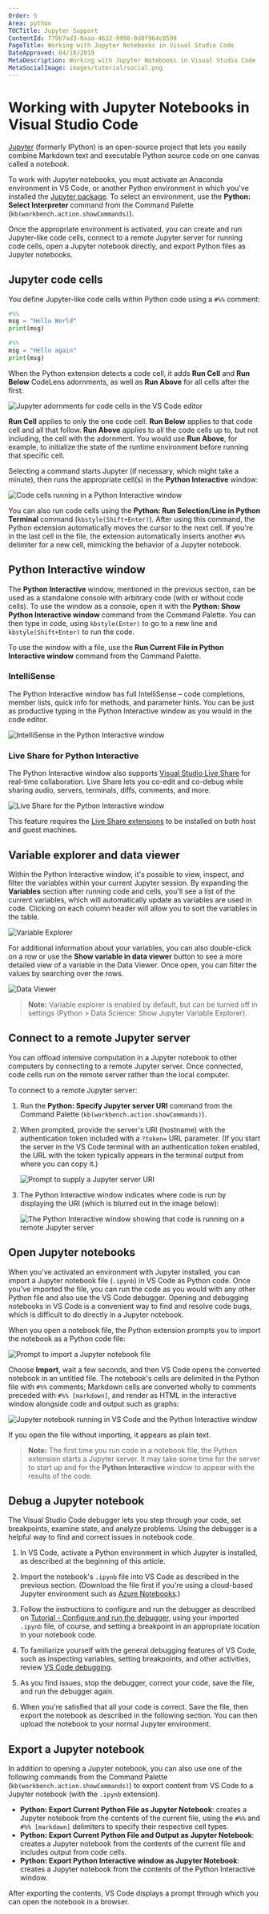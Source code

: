 ```yaml
---
Order: 5
Area: python
TOCTitle: Jupyter Support
ContentId: 779b7ad3-0aaa-4632-9998-0d8f964c0599
PageTitle: Working with Jupyter Notebooks in Visual Studio Code
DateApproved: 04/18/2019
MetaDescription: Working with Jupyter Notebooks in Visual Studio Code
MetaSocialImage: images/tutorial/social.png
---
```


# Working with Jupyter Notebooks in Visual Studio Code

[Jupyter](http://jupyter-notebook.readthedocs.io/en/latest/) (formerly IPython) is an open-source project that lets you easily combine Markdown text and executable Python source code on one canvas called a *notebook*.

To work with Jupyter notebooks, you must activate an Anaconda environment in VS Code, or another Python environment in which you've installed the [Jupyter package](https://pypi.org/project/jupyter/). To select an environment, use the **Python: Select Interpreter** command from the Command Palette (`kb(workbench.action.showCommands)`).

Once the appropriate environment is activated, you can create and run Jupyter-like code cells, connect to a remote Jupyter server for running code cells, open a Jupyter notebook directly, and export Python files as Jupyter notebooks.

## Jupyter code cells

You define Jupyter-like code cells within Python code using a `#%%` comment:

```python
#%%
msg = "Hello World"
print(msg)

#%%
msg = "Hello again"
print(msg)
```

When the Python extension detects a code cell, it adds **Run Cell** and **Run Below** CodeLens adornments, as well as **Run Above** for all cells after the first:

![Jupyter adornments for code cells in the VS Code editor](images/jupyter/code-cells-01.png)

**Run Cell** applies to only the one code cell. **Run Below** applies to that code cell and all that follow. **Run Above** applies to all the code cells up to, but not including, the cell with the adornment. You would use **Run Above**, for example, to initialize the state of the runtime environment before running that specific cell.

Selecting a command starts Jupyter (if necessary, which might take a minute), then runs the appropriate cell(s) in the **Python Interactive** window:

![Code cells running in a Python Interactive window](images/jupyter/code-cells-02.png)

You can also run code cells using the **Python: Run Selection/Line in Python Terminal** command (`kbstyle(Shift+Enter)`). After using this command, the Python extension automatically moves the cursor to the next cell. If you're in the last cell in the file, the extension automatically inserts another `#%%` delimiter for a new cell, mimicking the behavior of a Jupyter notebook.

## Python Interactive window

The **Python Interactive** window, mentioned in the previous section, can be used as a standalone console with arbitrary code (with or without code cells).
To use the window as a console, open it with the **Python: Show Python Interactive window** command from the Command Palette. You can then type in code, using `kbstyle(Enter)` to go to a new line and `kbstyle(Shift+Enter)` to run the code.

To use the window with a file, use the **Run Current File in Python Interactive window** command from the Command Palette.

### IntelliSense

The Python Interactive window has full IntelliSense – code completions, member lists, quick info for methods, and parameter hints. You can be just as productive typing in the Python Interactive window as you would in the code editor.

![IntelliSense in the Python Interactive window](images/jupyter/interactive-window-intellisense.gif)

### Live Share for Python Interactive

The Python Interactive window also supports [Visual Studio Live Share](https://visualstudio.microsoft.com/services/live-share/) for real-time collaboration. Live Share lets you co-edit and co-debug while sharing audio, servers, terminals, diffs, comments, and more.

![Live Share for the Python Interactive window](images/jupyter/live-share-and-interactive.gif)

This feature requires the [Live Share extensions](https://marketplace.visualstudio.com/items?itemName=MS-vsliveshare.vsliveshare-pack) to be installed on both host and guest machines.

## Variable explorer and data viewer

Within the Python Interactive window, it's possible to view, inspect, and filter the variables within your current Jupyter session. By expanding the **Variables** section after running code and cells, you'll see a list of the current variables, which will automatically update as variables are used in code. Clicking on each column header will allow you to sort the variables in the table.

![Variable Explorer](images/jupyter/jupyter-variable-explorer.png)

For additional information about your variables, you can also double-click on a row or use the **Show variable in data viewer** button to see a more detailed view of a variable in the Data Viewer. Once open, you can filter the values by searching over the rows.

![Data Viewer](images/jupyter/jupyter-data-viewer.png)

> **Note:** Variable explorer is enabled by default, but can be turned off in settings (Python > Data Science: Show Jupyter Variable Explorer).

## Connect to a remote Jupyter server

You can offload intensive computation in a Jupyter notebook to other computers by connecting to a remote Jupyter server. Once connected, code cells run on the remote server rather than the local computer.

To connect to a remote Jupyter server:

1. Run the **Python: Specify Jupyter server URI** command from the Command Palette (`kb(workbench.action.showCommands)`).
2. When prompted, provide the server's URI (hostname) with the authentication token included with a `?token=` URL parameter. (If you start the server in the VS Code terminal with an authentication token enabled, the URL with the token typically appears in the terminal output from where you can copy it.)

    ![Prompt to supply a Jupyter server URI](images/jupyter/enter-url-auth-token.png)

3. The Python Interactive window indicates where code is run by displaying the URI (which is blurred out in the image below):

    ![The Python Interactive window showing that code is running on a remote Jupyter server](images/jupyter/jupyter-running-remotely.png)

## Open Jupyter notebooks

When you've activated an environment with Jupyter installed, you can import a Jupyter notebook file (`.ipynb`) in VS Code as Python code. Once you've imported the file, you can run the code as you would with any other Python file and also use the VS Code debugger. Opening and debugging notebooks in VS Code is a convenient way to find and resolve code bugs, which is difficult to do directly in a Jupyter notebook.

When you open a notebook file, the Python extension prompts you to import the notebook as a Python code file:

![Prompt to import a Jupyter notebook file](images/jupyter/jupyter-prompt.png)

Choose **Import**, wait a few seconds, and then VS Code opens the converted notebook in an untitled file. The notebook's cells are delimited in the Python file with `#%%` comments; Markdown cells are converted wholly to comments preceded with `#%% [markdown]`, and render as HTML in the interactive window alongside code and output such as graphs:

![Jupyter notebook running in VS Code and the Python Interactive window](images/jupyter/jupyter-notebook.png)

If you open the file without importing, it appears as plain text.

> **Note:** The first time you run code in a notebook file, the Python extension starts a Jupyter server. It may take some time for the server to start up and for the **Python Interactive** window to appear with the results of the code.

## Debug a Jupyter notebook

The Visual Studio Code debugger lets you step through your code, set breakpoints, examine state, and analyze problems. Using the debugger is a helpful way to find and correct issues in notebook code.

1. In VS Code, activate a Python environment in which Jupyter is installed, as described at the beginning of this article.

1. Import the notebook's `.ipynb` file into VS Code as described in the previous section. (Download the file first if you're using a cloud-based Jupyter environment such as [Azure Notebooks](https://docs.microsoft.com/azure/notebooks).)

1. Follow the instructions to configure and run the debugger as described on [Tutorial - Configure and run the debugger](/docs/python/python-tutorial.md#configure-and-run-the-debugger), using your imported `.ipynb` file, of course, and setting a breakpoint in an appropriate location in your notebook code.

1. To familiarize yourself with the general debugging features of VS Code, such as inspecting variables, setting breakpoints, and other activities, review [VS Code debugging](/docs/editor/debugging.md).

1. As you find issues, stop the debugger, correct your code, save the file, and run the debugger again.

1. When you're satisfied that all your code is correct. Save the file, then export the notebook as described in the following section. You can then upload the notebook to your normal Jupyter environment.

## Export a Jupyter notebook

In addition to opening a Jupyter notebook, you can also use one of the following commands from the Command Palette (`kb(workbench.action.showCommands)`) to export content from VS Code to a Jupyter notebook (with the `.ipynb` extension).

- **Python: Export Current Python File as Jupyter Notebook**: creates a Jupyter notebook from the contents of the current file, using the `#%%` and `#%% [markdown]` delimiters to specify their respective cell types.
- **Python: Export Current Python File and Output as Jupyter Notebook**: creates a Jupyter notebook from the contents of the current file and includes output from code cells.
- **Python: Export Python Interactive window as Jupyter Notebook**: creates a Jupyter notebook from the contents of the Python Interactive window.

After exporting the contents, VS Code displays a prompt through which you can open the notebook in a browser.
